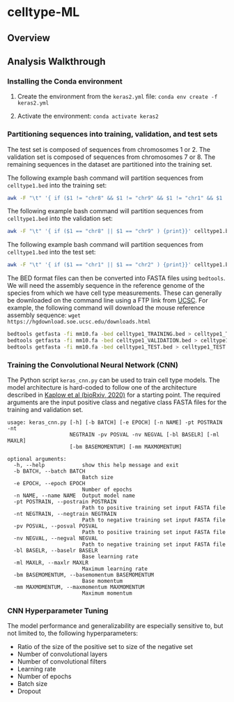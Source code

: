 # celltype-ML

## Overview


## Analysis Walkthrough

### Installing the Conda environment

1. Create the environment from the `keras2.yml` file: `conda env create -f keras2.yml`

2. Activate the environment: `conda activate keras2`


### Partitioning sequences into training, validation, and test sets

The test set is composed of sequences from chromosomes 1 or 2. The validation set is composed of sequences from chromosomes 7 or 8. The remaining sequences in the dataset are partitioned into the training set. 

The following example bash command will partition sequences from `celltype1.bed` into the training set:

```bash
awk -F "\t" '{ if ($1 != "chr8" && $1 != "chr9" && $1 != "chr1" && $1 != "chr2" ) {print}}' celltype1.bed > celltype1_TRAINING.bed
```
The following example bash command will partition sequences from `celltype1.bed` into the validation set:

```bash
awk -F "\t" '{ if ($1 == "chr8" || $1 == "chr9" ) {print}}' celltype1.bed  > celltype1_VALIDATION.bed
```

The following example bash command will partition sequences from `celltype1.bed` into the test set:

```bash
awk -F "\t" '{ if ($1 == "chr1" || $1 == "chr2" ) {print}}' celltype1.bed > celltype1_TEST.bed
```

The BED format files can then be converted into FASTA files using `bedtools`. We will need the assembly sequence in the reference genome of the species from which we have cell type measurements. These can generally be downloaded on the command line using a FTP link from [UCSC](https://hgdownload.soe.ucsc.edu/downloads.html). For example, the following command will download the mouse reference assembly sequence: `wget https://hgdownload.soe.ucsc.edu/downloads.html`

```bash
bedtools getfasta -fi mm10.fa -bed celltype1_TRAINING.bed > celltype1_TRAINING.fa
bedtools getfasta -fi mm10.fa -bed celltype1_VALIDATION.bed > celltype1_VALIDATION.fa
bedtools getfasta -fi mm10.fa -bed celltype1_TEST.bed > celltype1_TEST.fa
```

### Training the Convolutional Neural Network (CNN)

The Python script `keras_cnn.py` can be used to train cell type models. The model architecture is hard-coded to follow one of the architecture described in [Kaplow et al (bioRxiv, 2020)](https://www.biorxiv.org/content/10.1101/2020.12.04.410795v2.full) for a  starting point. The required arguments are the input positive class and negative class FASTA files for the training and validation set.

```
usage: keras_cnn.py [-h] [-b BATCH] [-e EPOCH] [-n NAME] -pt POSTRAIN -nt
                    NEGTRAIN -pv POSVAL -nv NEGVAL [-bl BASELR] [-ml MAXLR]
                    [-bm BASEMOMENTUM] [-mm MAXMOMENTUM]

optional arguments:
  -h, --help            show this help message and exit
  -b BATCH, --batch BATCH
                        Batch size
  -e EPOCH, --epoch EPOCH
                        Number of epochs
  -n NAME, --name NAME  Output model name
  -pt POSTRAIN, --postrain POSTRAIN
                        Path to positive training set input FASTA file
  -nt NEGTRAIN, --negtrain NEGTRAIN
                        Path to negative training set input FASTA file
  -pv POSVAL, --posval POSVAL
                        Path to positive training set input FASTA file
  -nv NEGVAL, --negval NEGVAL
                        Path to negative training set input FASTA file
  -bl BASELR, --baselr BASELR
                        Base learning rate
  -ml MAXLR, --maxlr MAXLR
                        Maximum learning rate
  -bm BASEMOMENTUM, --basemomentum BASEMOMENTUM
                        Base momentum
  -mm MAXMOMENTUM, --maxmomentum MAXMOMENTUM
                        Maximum momentum
```

### CNN Hyperparameter Tuning

The model performance and generalizability are especially sensitive to, but not limited to, the following hyperparameters:
- Ratio of the size of the positive set to size of the negative set
- Number of convolutional layers
- Number of convolutional filters
- Learning rate
- Number of epochs
- Batch size
- Dropout 
